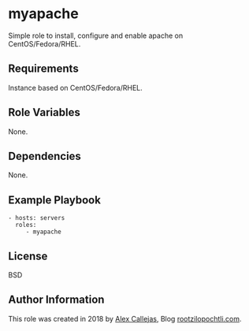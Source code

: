 myapache
=========

Simple role to install, configure and enable apache on CentOS/Fedora/RHEL.

Requirements
------------

Instance based on CentOS/Fedora/RHEL.

Role Variables
--------------

None.

Dependencies
------------

None.

Example Playbook
----------------

    - hosts: servers
      roles:
         - myapache

License
-------

BSD

Author Information
------------------

This role was created in 2018 by [Alex Callejas](https://www.twitter.com/dark_axl), Blog [rootzilopochtli.com](https://www.rootzilopochtli.com/).
